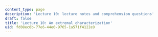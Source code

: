 ```yaml
---
content_type: page
description: 'Lecture 10: lecture notes and comprehension questions'
draft: false
title: 'Lecture 10: An extremal characterization'
uid: fd08ec8b-77e6-44e0-9765-1a571f4122e9
---
```


